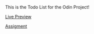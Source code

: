 This is the Todo List for the Odin Project!

[Live Preview]()

[Assigment](https://www.theodinproject.com/lessons/node-path-javascript-todo-list)
